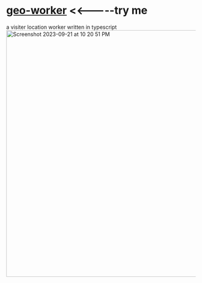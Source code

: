 # <a href="https://r2.jessejesse.workers.dev">geo-worker</a> <<-----try me<br>
a visiter location worker written in typescript 
<img width="658" alt="Screenshot 2023-09-21 at 10 20 51 PM" src="https://github.com/sudo-self/Geo-worker/assets/119916323/eb28a11d-8a60-4390-bfc7-2338ffb2efd1">
